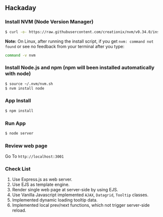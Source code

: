 ## Hackaday

### Install NVM (Node Version Manager)
```bash
$ curl -o- https://raw.githubusercontent.com/creationix/nvm/v0.34.0/install.sh | bash
```
**Note:** On Linux, after running the install script, if you get `nvm: command not found` or see no feedback from your terminal after you type:
```bash
command -v nvm
```
### Install Node.js and npm (npm will been installed automatically with node)
```bash
$ source ~/.nvm/nvm.sh
$ nvm install node
```
### App Install
```bash
$ npm install
```
### Run App
```bash
$ node server
```
### Review web page
Go To `http://localhost:3001`

### Check List
1. Use Express.js as web server.
2. Use EJS as template engine.
3. Render single web page at server-side by using EJS.
4. Use Vanilla Javascript implemented `AJAX`, `Datagrid`, `Tooltip` classes.
5. Implemented dynamic loading tooltip data.
6. Implemented local prev/next functions, which not trigger server-side reload.
